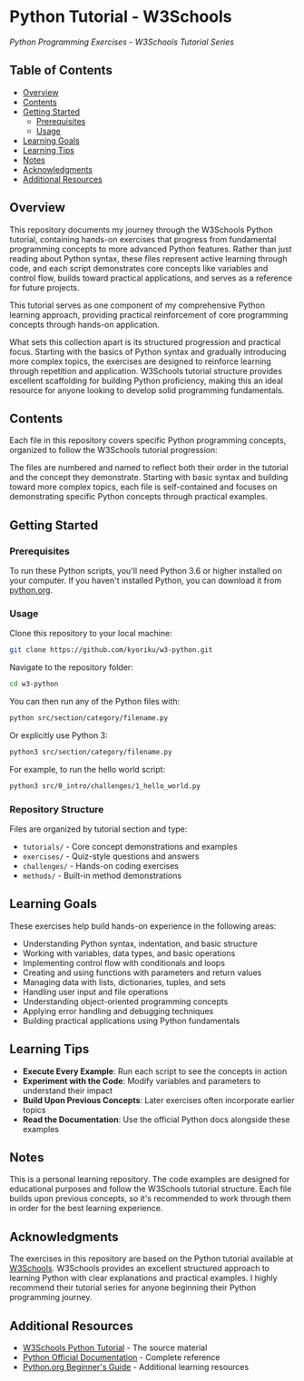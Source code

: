 # Python Tutorial - W3Schools
*Python Programming Exercises - W3Schools Tutorial Series*

## Table of Contents
- [Overview](#overview)
- [Contents](#contents)
- [Getting Started](#getting-started)
  - [Prerequisites](#prerequisites)
  - [Usage](#usage)
- [Learning Goals](#learning-goals)
- [Learning Tips](#learning-tips)
- [Notes](#notes)
- [Acknowledgments](#acknowledgments)
- [Additional Resources](#additional-resources)

## Overview
This repository documents my journey through the W3Schools Python tutorial, containing hands-on exercises that progress from fundamental programming concepts to more advanced Python features. Rather than just reading about Python syntax, these files represent active learning through code, and each script demonstrates core concepts like variables and control flow, builds toward practical applications, and serves as a reference for future projects.

This tutorial serves as one component of my comprehensive Python learning approach, providing practical reinforcement of core programming concepts through hands-on application.

What sets this collection apart is its structured progression and practical focus. Starting with the basics of Python syntax and gradually introducing more complex topics, the exercises are designed to reinforce learning through repetition and application. W3Schools tutorial structure provides excellent scaffolding for building Python proficiency, making this an ideal resource for anyone looking to develop solid programming fundamentals.

## Contents
Each file in this repository covers specific Python programming concepts, organized to follow the W3Schools tutorial progression:

The files are numbered and named to reflect both their order in the tutorial and the concept they demonstrate. Starting with basic syntax and building toward more complex topics, each file is self-contained and focuses on demonstrating specific Python concepts through practical examples.

## Getting Started

### Prerequisites
To run these Python scripts, you'll need Python 3.6 or higher installed on your computer. If you haven't installed Python, you can download it from [python.org](https://www.python.org/).

### Usage
Clone this repository to your local machine:
```bash
git clone https://github.com/kyoriku/w3-python.git
```

Navigate to the repository folder:
```bash
cd w3-python
```

You can then run any of the Python files with:
```bash
python src/section/category/filename.py
```

Or explicitly use Python 3:
```bash
python3 src/section/category/filename.py
```

For example, to run the hello world script:
```bash
python3 src/0_intro/challenges/1_hello_world.py
```

### Repository Structure
Files are organized by tutorial section and type:
- `tutorials/` - Core concept demonstrations and examples
- `exercises/` - Quiz-style questions and answers  
- `challenges/` - Hands-on coding exercises
- `methods/` - Built-in method demonstrations

## Learning Goals
These exercises help build hands-on experience in the following areas:

- Understanding Python syntax, indentation, and basic structure
- Working with variables, data types, and basic operations
- Implementing control flow with conditionals and loops
- Creating and using functions with parameters and return values
- Managing data with lists, dictionaries, tuples, and sets
- Handling user input and file operations
- Understanding object-oriented programming concepts
- Applying error handling and debugging techniques
- Building practical applications using Python fundamentals

## Learning Tips
- **Execute Every Example**: Run each script to see the concepts in action
- **Experiment with the Code**: Modify variables and parameters to understand their impact
- **Build Upon Previous Concepts**: Later exercises often incorporate earlier topics
- **Read the Documentation**: Use the official Python docs alongside these examples

## Notes
This is a personal learning repository. The code examples are designed for educational purposes and follow the W3Schools tutorial structure. Each file builds upon previous concepts, so it's recommended to work through them in order for the best learning experience.

## Acknowledgments
The exercises in this repository are based on the Python tutorial available at [W3Schools](https://www.w3schools.com/python/). W3Schools provides an excellent structured approach to learning Python with clear explanations and practical examples. I highly recommend their tutorial series for anyone beginning their Python programming journey.

## Additional Resources
- [W3Schools Python Tutorial](https://www.w3schools.com/python/) - The source material
- [Python Official Documentation](https://docs.python.org/3/) - Complete reference
- [Python.org Beginner's Guide](https://wiki.python.org/moin/BeginnersGuide) - Additional learning resources
